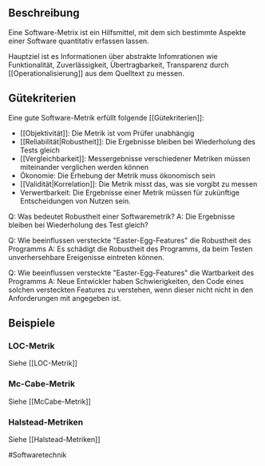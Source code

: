## Beschreibung
Eine Software-Metrix ist ein Hilfsmittel, mit dem sich bestimmte Aspekte einer Software quantitativ erfassen lassen.

Hauptziel ist es Informationen über abstrakte Infomrationen wie Funktionalität, Zuverlässigkeit, Übertragbarkeit, Transparenz durch [[Operationalisierung]] aus dem Quelltext zu messen.

## Gütekriterien
Eine gute Software-Metrik erfüllt folgende [[Gütekriterien]]:
- [[Objektivität]]: Die Metrik ist vom Prüfer unabhängig
- [[Reliabilität|Robustheit]]: Die Ergebnisse bleiben bei Wiederholung des Tests gleich 
- [[Vergleichbarkeit]]: Messergebnisse verschiedener Metriken müssen miteinander verglichen werden können
- Ökonomie: Die Erhebung der Metrik muss ökonomisch sein
- [[Validität|Korrelation]]: Die Metrik misst das, was sie vorgibt zu messen 
- Verwertbarkeit: Die Ergebnisse einer Metrik müssen für zukünftige Entscheidungen von Nutzen sein.

Q: Was bedeutet Robustheit einer Softwaremetrik?
A: Die Ergebnisse bleiben bei Wiederholung des Test gleich?
<!--ID: 1642952242609-->


Q: Wie beeinflussen versteckte "Easter-Egg-Features" die Robustheit des Programms
A: Es schädigt die Robustheit des Programms, da beim Testen unverhersehbare Ereigenisse eintreten können.
<!--ID: 1642952242724-->


Q: Wie beeinflussen versteckte "Easter-Egg-Features" die Wartbarkeit des Programms
A: Neue Entwickler haben Schwierigkeiten, den Code eines solchen versteckten Features zu verstehen, wenn dieser nicht nicht in den Anforderungen mit angegeben ist.
<!--ID: 1642952242835-->



## Beispiele
### LOC-Metrik
Siehe [[LOC-Metrik]]

### Mc-Cabe-Metrik
Siehe [[McCabe-Metrik]]

### Halstead-Metriken
Siehe [[Halstead-Metriken]]

#Softwaretechnik 